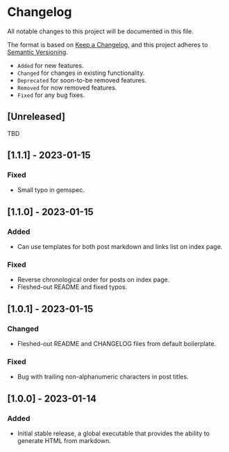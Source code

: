 # Changelog

All notable changes to this project will be documented in this file.

The format is based on [Keep a Changelog](https://keepachangelog.com/en/1.0.0/), and this project adheres to
[Semantic Versioning](https://semver.org/spec/v2.0.0.html).

* `Added` for new features.
* `Changed` for changes in existing functionality.
* `Deprecated` for soon-to-be removed features.
* `Removed` for now removed features.
* `Fixed` for any bug fixes.

## [Unreleased]

TBD

## [1.1.1] - 2023-01-15

### Fixed

* Small typo in gemspec.

## [1.1.0] - 2023-01-15

### Added

* Can use templates for both post markdown and links list on index page.

### Fixed

* Reverse chronological order for posts on index page.
* Fleshed-out README and fixed typos.

## [1.0.1] - 2023-01-15

### Changed

* Fleshed-out README and CHANGELOG files from default boilerplate.

### Fixed

* Bug with trailing non-alphanumeric characters in post titles.

## [1.0.0] - 2023-01-14

### Added

* Initial stable release, a global executable that provides the ability to generate HTML from markdown.

